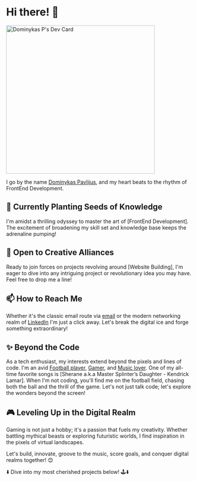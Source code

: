 # Hi there! 👋
<a href="https://app.daily.dev/b0k1ng"><img src="https://api.daily.dev/devcards/eedc3c17b64449cd968d6058eb1da06f.png?r=th7" width="400" alt="Dominykas P's Dev Card"/></a>

I go by the name [Dominykas Pavlijus](https://github.com/B0K1NG), and my heart beats to the rhythm of FrontEnd Development.

## 🌱 Currently Planting Seeds of Knowledge

I'm amidst a thrilling odyssey to master the art of [FrontEnd Development]. The excitement of broadening my skill set and knowledge base keeps the adrenaline pumping!

## 💞️ Open to Creative Alliances

Ready to join forces on projects revolving around [Website Building], I'm eager to dive into any intriguing project or revolutionary idea you may have. Feel free to drop me a line!

## 📫 How to Reach Me

Whether it's the classic email route via [email](https://mail.google.com/mail/?view=cm&source=mailto&to=dominykaspavlijus@gmail.com) or the modern networking realm of [LinkedIn](https://www.linkedin.com/in/dominykas-pavlijus-138b41270/) I'm just a click away. Let's break the digital ice and forge something extraordinary!

## ✨ Beyond the Code

As a tech enthusiast, my interests extend beyond the pixels and lines of code. I'm an avid [Football player](http://www.vilniausfutbolas.lt/zaidejas/Dominykas-Pavlijus/15956/20/30), [Gamer](https://steamcommunity.com/id/GPR125/), and [Music lover](https://music.youtube.com/playlist?list=PLzDyUTWSCzsp2Qe6AIsii6v9-XqW7mEc7). One of my all-time favorite songs is [Sherane a.k.a Master Splinter’s Daughter - Kendrick Lamar]. When I'm not coding, you'll find me on the football field, chasing both the ball and the thrill of the game. Let's not just talk code; let's explore the wonders beyond the screen!

## 🎮 Leveling Up in the Digital Realm

Gaming is not just a hobby; it's a passion that fuels my creativity. Whether battling mythical beasts or exploring futuristic worlds, I find inspiration in the pixels of virtual landscapes.

Let's build, innovate, groove to the music, score goals, and conquer digital realms together! 😊

⬇️ Dive into my most cherished projects below! 🕹️⬇️
